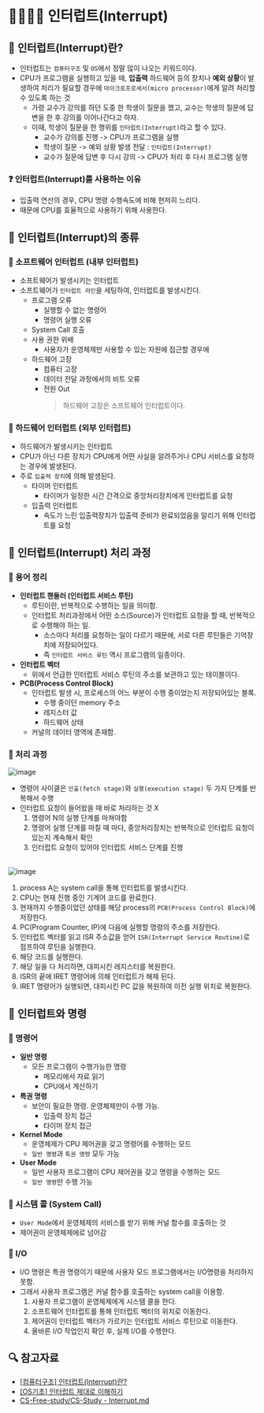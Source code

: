# 🙋‍♀️🙋‍♂️ 인터럽트(Interrupt)

## 🐸 인터럽트(Interrupt)란?

- 인터럽트는 `컴퓨터구조` 및 `OS`에서 정말 많이 나오는 키워드이다.
- CPU가 프로그램을 실행하고 있을 때, **입출력** 하드웨어 등의 장치나 **예외 상황**이 발생하여 처리가 필요할 경우에 `마이크로프로세서(micro processor)`에게 알려 처리할 수 있도록 하는 것
  - 가령 교수가 강의를 하던 도중 한 학생이 질문을 했고, 교수는 학생의 질문에 답변을 한 후 강의를 이어나간다고 하자.
  - 이때, 학생이 질문을 한 행위를 `인터럽트(Interrupt)`라고 할 수 있다.
    - 교수가 강의를 진행 -> CPU가 프로그램을 실행
    - 학생이 질문 -> 예외 상황 발생 전달 : `인터럽트(Interrupt)`
    - 교수가 질문에 답변 후 다시 강의 -> CPU가 처리 후 다시 프로그램 실행

### ❓ 인터럽트(Interrupt)를 사용하는 이유

- 입출력 연산의 경우, CPU 명령 수행속도에 비해 현저히 느리다.
- 때문에 CPU를 효율적으로 사용하기 위해 사용한다.

## 🐸 인터럽트(Interrupt)의 종류

### 🐾 소프트웨어 인터럽트 (내부 인터럽트)

- 소프트웨어가 발생시키는 인터럽트
- 소프트웨어가 `인터럽트 라인`을 세팅하여, 인터럽트를 발생시킨다.
  - 프로그램 오류
    - 실행할 수 없는 명령어
    - 명령어 실행 오류
  - System Call 호출
  - 사용 권한 위배
    - 사용자가 운영체제만 사용할 수 있는 자원에 접근할 경우에
  - 하드웨어 고장
    - 컴퓨터 고장
    - 데이터 전달 과정에서의 비트 오류
    - 전원 Out
      > 하드웨어 고장은 소프트웨어 인터럽트이다.

### 🐾 하드웨어 인터럽트 (외부 인터럽트)

- 하드웨어가 발생시키는 인터럽트
- CPU가 아닌 다른 장치가 CPU에게 어떤 사실을 알려주거나 CPU 서비스를 요청하는 경우에 발생된다.
- 주로 `입출력 장치`에 의해 발생된다.
  - 타이머 인터럽트
    - 타이머가 일정한 시간 간격으로 중앙처리장치에게 인터럽트를 요청
  - 입출력 인터럽트
    - 속도가 느린 입출력장치가 입출력 준비가 완료되었음을 알리기 위해 인터럽트를 요청

## 🐸 인터럽트(Interrupt) 처리 과정

### 🐾 용어 정리

- **인터럽트 핸들러 (인터럽트 서비스 루틴)**
  - 루틴이란, 반복적으로 수행하는 일을 의미함.
  - 인터럽트 처리과정에서 어떤 소스(Source)가 인터럽트 요청을 할 때, 반복적으로 수행해야 하는 일.
    - 소스마다 처리를 요청하는 일이 다르기 때문에, 서로 다른 루틴들은 기억장치에 저장되어있다.
    - 즉 `인터럽트 서비스 루틴` 역시 프로그램의 일종이다.
- **인터럽트 벡터**
  - 위에서 언급한 인터럽트 서비스 루틴의 주소를 보관하고 있는 테이블이다.
- **PCB(Process Control Block)**
  - 인터럽트 발생 시, 프로세스의 어느 부분이 수행 중이었는지 저장되어있는 블록.
    - 수행 중이던 memory 주소
    - 레지스터 값
    - 하드웨어 상태
  - 커널의 데이터 영역에 존재함.

### 🐾 처리 과정

![image](https://i.imgur.com/MD4NrLz.png)

- 명령어 사이클은 `인출(fetch stage)`와 `실행(execution stage)` 두 가지 단계를 반복해서 수행
- 인터럽트 요청이 들어왔을 때 바로 처리하는 것 X
  1. 명령어 N의 실행 단계를 마쳐야함
  2. 명령어 실행 단계를 마칠 때 마다, 중앙처리장치는 반복적으로 인터럽트 요청이 있는지 계속해서 확인
  3. 인터럽트 요청이 있어야 인터럽트 서비스 단계를 진행

<br/>![image](https://i.imgur.com/sA0vHHB.png)

1. process A는 system call을 통해 인터럽트를 발생시킨다.
2. CPU는 현재 진행 중인 기계어 코드를 완료한다.
3. 현재까지 수행중이었던 상태를 해당 process의 `PCB(Process Control Block)`에 저장한다.
4. PC(Program Counter, IP)에 다음에 실행할 명령의 주소를 저장한다.
5. 인터럽트 벡터를 읽고 ISR 주소값을 얻어 `ISR(Interrupt Service Routine)`로 점프하여 루틴을 실행한다.
6. 해당 코드를 실행한다.
7. 해당 일을 다 처리하면, 대피시킨 레지스터를 복원한다.
8. ISR의 끝에 IRET 명령어에 의해 인터럽트가 해제 된다.
9. IRET 명령어가 실행되면, 대피시킨 PC 값을 복원하여 이전 실행 위치로 복원한다.

## 🐸 인터럽트와 명령

### 🐾 명령어

- **일반 명령**
  - 모든 프로그램이 수행가능한 명령
    - 메모리에서 자료 읽기
    - CPU에서 계산하기
- **특권 명령**
  - 보안이 필요한 명령. 운영체제만이 수행 가능.
    - 입출력 장치 접근
    - 타이머 장치 접근
- **Kernel Mode**
  - 운영체제가 CPU 제어권을 갖고 명령어를 수행하는 모드
  - `일반 명령`과 `특권 명령` 모두 가능
- **User Mode**
  - 일반 사용자 프로그램이 CPU 제어권을 갖고 명령을 수행하는 모드
  - `일반 명령`만 수행 가능

### 🐾 시스템 콜 (System Call)

- `User Mode`에서 운영체제의 서비스를 받기 위해 커널 함수를 호출하는 것
- 제어권이 운영체제에로 넘어감

### 🐾 I/O

- I/O 명령은 특권 명령이기 때문에 사용자 모드 프로그램에서는 I/O명령을 처리하지 못함.
- 그래서 사용자 프로그램은 커널 함수를 호출하는 system call을 이용함.
  1. 사용자 프로그램이 운영체제에게 시스템 콜을 한다.
  2. 소프트웨어 인터럽트를 통해 인터럽트 벡터의 위치로 이동한다.
  3. 제어권이 인터럽트 벡터가 가르키는 인터럽트 서비스 루틴으로 이동한다.
  4. 올바른 I/O 작업인지 확인 후, 실제 I/O를 수행한다.

## 🔍 참고자료

- [[컴퓨터구조] 인터럽트(Interrupt)란?](https://whatisthenext.tistory.com/147)
- [[OS기초] 인터럽트 제대로 이해하기](https://velog.io/@adam2/%EC%9D%B8%ED%84%B0%EB%9F%BD%ED%8A%B8)
- [CS-Free-study/CS-Study - Interrupt.md](https://github.com/CS-Free-study/CS-Study/blob/main/contents/operating-system/Interrupt.md)
